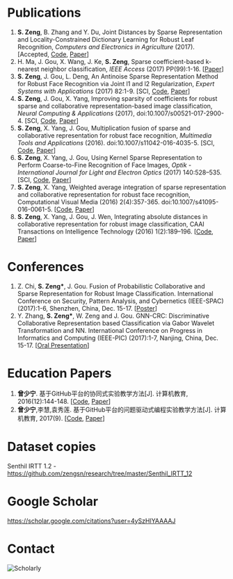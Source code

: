 # Publications

1. **S. Zeng**, B. Zhang and Y. Du, Joint Distances by Sparse Representation and Locality-Constrained Dictionary Learning for Robust Leaf Recognition, *Computers and Electronics in Agriculture* (2017). [Accepted, [Code](https://github.com/zengsn/research/tree/master/2017-compag-srdl-leaf), [Paper](https://www.journals.elsevier.com/computers-and-electronics-in-agriculture/)]
2. H. Ma, J. Gou, X. Wang, J. Ke, **S. Zeng**, Sparse coefficient-based k-nearest neighbor classification, *IEEE Access* (2017) PP(99):1-16. [[Paper](http://ieeexplore.ieee.org/document/8010421/)]
3. **S. Zeng**, J. Gou, L. Deng, An Antinoise Sparse Representation Method for Robust Face Recognition via Joint l1 and l2 Regularization, *Expert Systems with Applications* (2017) 82:1-9. [SCI, [Code](https://github.com/zengsn/research/tree/master/2017-eswa-anti-l1l2), [Paper](https://www.sciencedirect.com/science/article/pii/S0957417417302373)]
4. **S. Zeng**, J. Gou, X. Yang, Improving sparsity of coefficients for robust sparse and collaborative representation-based image classification, *Neural Computing & Applications* (2017), doi:10.1007/s00521-017-2900-4. [SCI, [Code](https://github.com/zengsn/research/tree/master/2017-ncaa-square-sparsity), [Paper](https://link.springer.com/article/10.1007/s00521-017-2900-4)]
5. **S. Zeng**, X. Yang, J. Gou, Multiplication fusion of sparse and collaborative representation for robust face recognition, *Multimedia Tools and Applications* (2016). doi:10.1007/s11042-016-4035-5. [SCI, [Code](https://github.com/zengsn/research/tree/master/2016-mtap-multiplication), [Paper](http://link.springer.com/article/10.1007/s11042-016-4035-5)]
6. **S. Zeng**, X. Yang, J. Gou, Using Kernel Sparse Representation to Perform Coarse-to-Fine Recognition of Face Images, *Optik - International Journal for Light and Electron Optics* (2017) 140:528–535. [SCI, [Code](https://github.com/zengsn/research/tree/master/2017-optik-kernel-coarse-to-fine), [Paper](http://www.sciencedirect.com/science/article/pii/S0030402617304746)]
7. **S. Zeng**, X. Yang, Weighted average integration of sparse representation and collaborative representation for robust face recognition, Computational Visual Media (2016) 2(4):357-365. doi:10.1007/s41095-016-0061-5. [[Code](https://github.com/zengsn/research/tree/master/2016-cvmj-wscrc), [Paper](http://link.springer.com/article/10.1007/s41095-016-0061-5)]
8. **S. Zeng**, X. Yang, J. Gou, J. Wen, Integrating absolute distances in collaborative representation for robust image classification, CAAI Transactions on Intelligence Technology (2016) 1(2):189–196. [[Code](https://github.com/zengsn/research/tree/master/2016-caai-trit-crc-abs-fusion), [Paper](http://www.sciencedirect.com/science/article/pii/S2468232216300294)]

# Conferences

1. Z. Chi, **S. Zeng\***, J. Gou. Fusion of Probabilistic Collaborative and Sparse Representation for Robust Image Classification. International Conference on Security, Pattern Analysis, and Cybernetics (IEEE-SPAC) (2017):1-6, Shenzhen, China, Dec. 15-17. [[Poster](http://ieee-spac.org)]
2. Y. Zhang, **S. Zeng\***, W. Zeng and J. Gou. GNN-CRC: Discriminative Collaborative Representation based Classification via Gabor Wavelet Transformation and NN. International Conference on Progress in Informatics and Computing (IEEE-PIC) (2017):1-7, Nanjing, China, Dec. 15-17. [[Oral Presentation](http://pic2017.njust.edu.cn)]


# Education Papers

1. **曾少宁**. 基于GitHub平台的协同式实验教学方法[J]. 计算机教育, 2016(12):144-148. [[Code](https://github.com/zengsn/research/tree/master/2016-github-based-lab), [Paper](http://d.wanfangdata.com.cn/Periodical/jsjjy201612038)]
2. **曾少宁**,李慧,袁秀莲. 基于GitHub平台的问题驱动式编程实验教学方法[J]. 计算机教育, 2017(9). [[Code](https://github.com/zengsn/research/tree/master/2017-issue-based-lab), [Paper](http://d.wanfangdata.com.cn/Periodical/jsjjy201612038)]

# Dataset copies

 Senthil IRTT 1.2 - https://github.com/zengsn/research/tree/master/Senthil_IRTT_12
 
# Google Scholar

https://scholar.google.com/citations?user=4ySzHlYAAAAJ 

# Contact 

![Scholarly](./Scholarly.jpg "Scholarly on WeChat")
